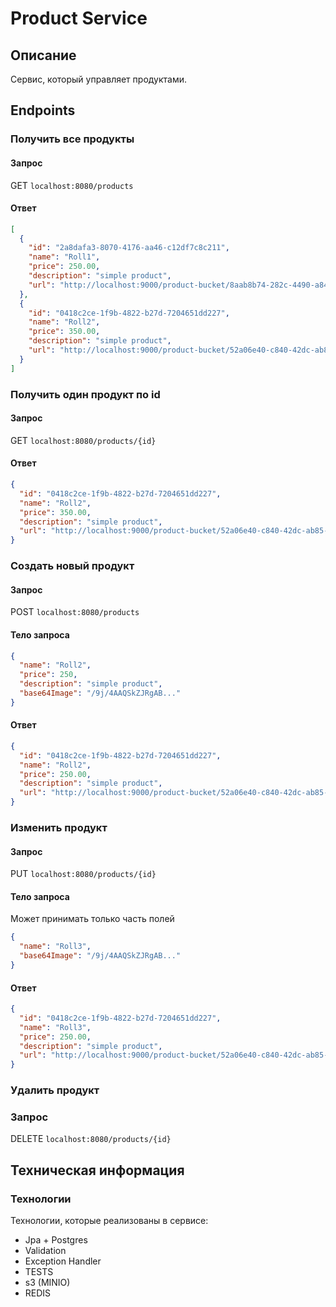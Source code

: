 # Product Service

## Описание

Сервис, который управляет продуктами.

## Endpoints

### Получить все продукты

#### Запрос

GET `localhost:8080/products`

#### Ответ

```json
[
  {
    "id": "2a8dafa3-8070-4176-aa46-c12df7c8c211",
    "name": "Roll1",
    "price": 250.00,
    "description": "simple product",
    "url": "http://localhost:9000/product-bucket/8aab8b74-282c-4490-a847-da63490c0799"
  },
  {
    "id": "0418c2ce-1f9b-4822-b27d-7204651dd227",
    "name": "Roll2",
    "price": 350.00,
    "description": "simple product",
    "url": "http://localhost:9000/product-bucket/52a06e40-c840-42dc-ab85-ba7f51630023"
  }
]
```

### Получить один продукт по id

#### Запрос

GET `localhost:8080/products/{id}`

#### Ответ

```json
{
  "id": "0418c2ce-1f9b-4822-b27d-7204651dd227",
  "name": "Roll2",
  "price": 350.00,
  "description": "simple product",
  "url": "http://localhost:9000/product-bucket/52a06e40-c840-42dc-ab85-ba7f51630023"
}
```

### Создать новый продукт

#### Запрос

POST `localhost:8080/products`

#### Тело запроса

```json
{
  "name": "Roll2",
  "price": 250,
  "description": "simple product",
  "base64Image": "/9j/4AAQSkZJRgAB..."
}
```

#### Ответ

```json
{
  "id": "0418c2ce-1f9b-4822-b27d-7204651dd227",
  "name": "Roll2",
  "price": 250.00,
  "description": "simple product",
  "url": "http://localhost:9000/product-bucket/52a06e40-c840-42dc-ab85-ba7f51630023"
}
```

### Изменить продукт

#### Запрос

PUT `localhost:8080/products/{id}`

#### Тело запроса

Может принимать только часть полей

```json
{
  "name": "Roll3",
  "base64Image": "/9j/4AAQSkZJRgAB..."
}
```

#### Ответ

```json
{
  "id": "0418c2ce-1f9b-4822-b27d-7204651dd227",
  "name": "Roll3",
  "price": 250.00,
  "description": "simple product",
  "url": "http://localhost:9000/product-bucket/52a06e40-c840-42dc-ab85-ba7f51630023"
}
```

### Удалить продукт

### Запрос

DELETE `localhost:8080/products/{id}`

## Техническая информация

### Технологии

Технологии, которые реализованы в сервисе:

- Jpa + Postgres
- Validation
- Exception Handler
- TESTS
- s3 (MINIO)
- REDIS